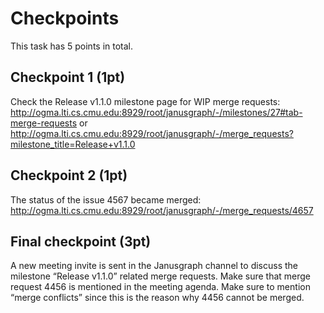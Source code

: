 # Checkpoints

This task has 5 points in total. 

## Checkpoint 1 (1pt)

Check the Release v1.1.0 milestone page for WIP merge requests: http://ogma.lti.cs.cmu.edu:8929/root/janusgraph/-/milestones/27#tab-merge-requests or http://ogma.lti.cs.cmu.edu:8929/root/janusgraph/-/merge_requests?milestone_title=Release+v1.1.0

## Checkpoint 2 (1pt)

The status of the issue 4567 became merged: http://ogma.lti.cs.cmu.edu:8929/root/janusgraph/-/merge_requests/4657

## Final checkpoint (3pt)

A new meeting invite is sent in the Janusgraph channel to discuss the milestone “Release v1.1.0” related merge requests.
Make sure that merge request 4456 is mentioned in the meeting agenda.
Make sure to mention “merge conflicts” since this is the reason why 4456 cannot be merged.